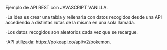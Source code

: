 Ejemplo de API REST con JAVASCRIPT VANILLA.

-La idea es crear una tabla y rellenarla con datos recogidos desde una API accediendo a distintas rutas de la misma en una sola llamada.

-Los datos recogidos son aleatorios cada vez que se recargue.

-API utilizada: https://pokeapi.co/api/v2/pokemon.
